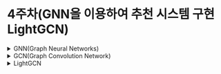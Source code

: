 # 4주차(GNN을 이용하여 추천 시스템 구현 LightGCN)


<details>
<summary> GNN(Graph Neural Networks)  </summary>
<div markdown="1">   




</div>
</details>





<details>
<summary> GCN(Graph Convolution Network)  </summary>
<div markdown="1">   

</div>
</details>





<details>
<summary> LightGCN   </summary>
<div markdown="1">   

</div>
</details>



<!-- <details>
<summary> 3주차  </summary>
<div markdown="1">   

</div>
</details> -->